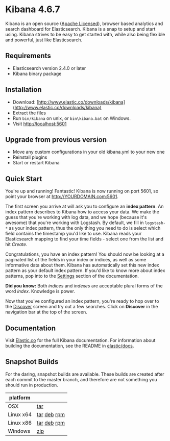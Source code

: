 # Kibana 4.6.7

Kibana is an open source ([Apache Licensed](https://github.com/elastic/kibana/blob/master/LICENSE.md)), browser based analytics and search dashboard for Elasticsearch. Kibana is a snap to setup and start using. Kibana strives to be easy to get started with, while also being flexible and powerful, just like Elasticsearch.

## Requirements

- Elasticsearch version 2.4.0 or later
- Kibana binary package

## Installation

* Download: [http://www.elastic.co/downloads/kibana](http://www.elastic.co/downloads/kibana)
* Extract the files
* Run `bin/kibana` on unix, or `bin\kibana.bat` on Windows.
* Visit [http://localhost:5601](http://localhost:5601)


## Upgrade from previous version

* Move any custom configurations in your old kibana.yml to your new one
* Reinstall plugins
* Start or restart Kibana

## Quick Start

You're up and running! Fantastic! Kibana is now running on port 5601, so point your browser at http://YOURDOMAIN.com:5601.

The first screen you arrive at will ask you to configure an **index pattern**. An index pattern describes to Kibana how to access your data. We make the guess that you're working with log data, and we hope (because it's awesome) that you're working with Logstash. By default, we fill in `logstash-*` as your index pattern, thus the only thing you need to do is select which field contains the timestamp you'd like to use. Kibana reads your Elasticsearch mapping to find your time fields - select one from the list and hit *Create*.

Congratulations, you have an index pattern! You should now be looking at a paginated list of the fields in your index or indices, as well as some informative data about them. Kibana has automatically set this new index pattern as your default index pattern. If you'd like to know more about index patterns, pop into to the [Settings](#settings) section of the documentation.

**Did you know:** Both *indices* and *indexes* are acceptable plural forms of the word *index*. Knowledge is power.

Now that you've configured an index pattern, you're ready to hop over to the [Discover](#discover) screen and try out a few searches. Click on **Discover** in the navigation bar at the top of the screen.

## Documentation

Visit [Elastic.co](http://www.elastic.co/guide/en/kibana/current/index.html) for the full Kibana documentation.
For information about building the documentation, see the README in [elastic/docs](https://github.com/elastic/docs).

## Snapshot Builds

For the daring, snapshot builds are available. These builds are created after each commit to the master branch, and therefore are not something you should run in production.

| platform |  |
| --- | --- |
| OSX | [tar](http://download.elastic.co/kibana/kibana-snapshot/kibana-4.6.7-SNAPSHOT-darwin-x86_64.tar.gz) |
| Linux x64 | [tar](http://download.elastic.co/kibana/kibana-snapshot/kibana-4.6.7-SNAPSHOT-linux-x86_64.tar.gz) [deb](https://download.elastic.co/kibana/kibana-snapshot/kibana-4.6.7-SNAPSHOT-amd64.deb) [rpm](https://download.elastic.co/kibana/kibana-snapshot/kibana-4.6.7-SNAPSHOT-x86_64.rpm) |
| Linux x86 | [tar](http://download.elastic.co/kibana/kibana-snapshot/kibana-4.6.7-SNAPSHOT-linux-x86.tar.gz) [deb](https://download.elastic.co/kibana/kibana-snapshot/kibana-4.6.7-SNAPSHOT-i386.deb) [rpm](https://download.elastic.co/kibana/kibana-snapshot/kibana-4.6.7-SNAPSHOT-i686.rpm) |
| Windows | [zip](http://download.elastic.co/kibana/kibana-snapshot/kibana-4.6.7-SNAPSHOT-windows-x86.zip) |
